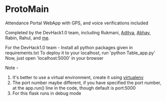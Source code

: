 # ProtoMain
Attendance Portal WebApp with GPS, and voice verifications included

Completed by the DevHack1.0 team, including Rukmani, [Aditya](https://github.com/AdityaGupta150), [Abhay](https://github.com/abhaychaurasiya97), Rabin, Rahul, and [me](https://github.com/AdityaGupta150).

For the DevHack1.0 team -
  Install all python packages given in requirements.txt
  To deploy it to your localhost, run 'python Table_app.py' Now, just open 'localhost:5000' in your browser

Note -
  1. It's better to use a virtual environment, create it using [virtualenv](https://djangocentral.com/how-to-a-create-virtual-environment-for-python/)
  2. The port number maybe different, if you have specified the port number, at the app.run() line in the code, though default is port:5000
  3. For this flask runs in debug mode
